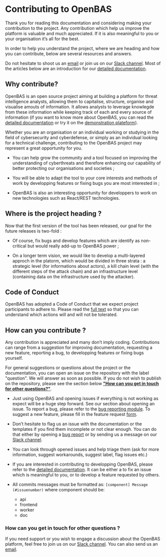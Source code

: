 # Contributing to OpenBAS

Thank you for reading this documentation and considering making your contribution to the project. Any contribution which help us improve the platform is valuable and much appreciated. If it is also meaningful to you or your organisation it’s all for the best.

In order to help you understand the project, where we are heading and how you can contribute, below are several resources and answers.

Do not hesitate to shoot us an [email](mailto:contact@openex.io) or join us on our [Slack channel](https://luatix.slack.com/). Most of the articles below are an introduction for our [detailed documentation](https://www.notion.so/luatix/OpenEx-f3ef8eab9bfe4ad18feada44511d727a).


## Why contribute?

OpenBAS is an open source project aiming at building a platform for threat intelligence analysts, allowing them to capitalise, structure, organise and visualise amouts of information. It allows analysts to leverage knowlegde from these information while keeping track of each and every source of information (if you want to know more about OpenBAS, you can read the [detailed documentation](https://www.notion.so/luatix/OpenEx-f3ef8eab9bfe4ad18feada44511d727a) or try it on the [demonstration plateform](https://demo.openex.io/)). 

Whether you are an organisation or an individual working or studying in the field of cybersecurity and cyberdefense, or simply as an individual looking for a technical challenge, contributing to the OpenBAS project may represent a great opportunity for you.

* You can help grow the community and a tool focused on improving the understanding of cyberthreats and therefore enhancing our capability of better protecting our organisations and societies ;

* You will be able to adapt the tool to your core interests and methods of work by developping features or fixing bugs you are most interested in ;

* OpenBAS is also an interesting opportunity for developpers to work on new technologies such as React/REST technologies.


## Where is the project heading ?

Now that the first version of the tool has been released, our goal for the future releases is two-fold :

* Of course, fix bugs and develop features which are identify as non-critical but would really add-up to OpenBAS power ;

* On a longer term vision, we would like to develop a multi-layered approch in the platorm, which would be divided in three strata : a strategic level (for informations about actors), a kill chain level (with the different steps of the attack chain) and an infrastructure level (containing data on the infrastructure used by the attacker).


## Code of Conduct 

OpenBAS has adopted a Code of Conduct that we expect project participants to adhere to. Please read the [full text](https://github.com/OpenBAS-Platform/openbas/blob/master/CODE_OF_CONDUCT.md) so that you can understand which actions will and will not be tolerated.


## How can you contribute ?

Any contribution is appreciated and many don’t imply coding. Contributions can range from a suggestion for improving documentation, requesting a new feature, reporting a bug, to developping features or fixing bugs yourself. 

For general suggestions or questions about the project or the documentation, you can open an issue on the repository with the label "question". We will answer as soon as possible. If you do not wish to publish on the repository, please see the section below [**"How can you get in touch for other questions?"**](#howcanyougetintouchforotherquestions).

* Just using OpenBAS and opening issues if everything is not working as expect will be a huge step forward. See our section about opening an issue. To report a bug, please refer to the [bug reporting module](https://github.com/OpenBAS-Platform/openbas/issues/new?assignees=&labels=&template=bug_report.md&title=). To suggest a new feature, please fill in the feature request [form](https://github.com/OpenBAS-Platform/openbas/issues/new?assignees=&labels=&template=feature_request.md&title=).

* Don’t hesitate to flag us an issue with the documentation or the templates if you find them incomplete or not clear enough. You can do that either by opening a [bug report](https://github.com/OpenBAS-Platform/openbas/issues/new?assignees=&labels=&template=bug_report.md&title=) or by sending us a message on our [Slack channel](https://slack.luatix.org/).

* You can look through opened issues and help triage them (ask for more information, suggest workarounds, suggest label, flag issues etc.)

* If you are interested in contributing to developping OpenBAS, please refer to the [detailed documentation](https://www.notion.so/luatix/OpenEx-f3ef8eab9bfe4ad18feada44511d727a). It can be either a to fix an issue which is meaningful to you, or to develop a feature requested by others.

* All commits messages must be formatted as: `[component] Message (#issuenumber)` where component should be:
  * api
  * frontend
  * worker
  * doc

### How can you get in touch for other questions ?

If you need support or you wish to engage a discussion about the OpenBAS platform, feel free to join us on our [Slack channel](https://luatix.slack.com/). You can also send us an [email](mailto:contact@openex.io).
